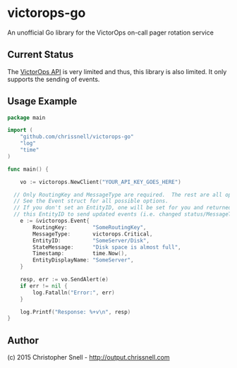 # victorops-go
An unofficial Go library for the VictorOps on-call pager rotation service

## Current Status
The [VictorOps API](http://victorops.force.com/knowledgebase/articles/Integration/Alert-Ingestion-API-Documentation/?l=en_US&fs=Search&pn=1) is very limited and thus, this library is also limited.  It only supports the sending of events.

## Usage Example

```go
package main

import (
	"github.com/chrissnell/victorops-go"
	"log"
	"time"
)

func main() {

	vo := victorops.NewClient("YOUR_API_KEY_GOES_HERE")

  // Only RoutingKey and MessageType are required.  The rest are all optional.
  // See the Event struct for all possible options.
  // If you don't set an EntityID, one will be set for you and returned in the response.  You can re-use
  // this EntityID to send updated events (i.e. changed status/MessageType) in subsequent requests.
	e := &victorops.Event{
		RoutingKey:        "SomeRoutingKey",
		MessageType:       victorops.Critical,
		EntityID:          "SomeServer/Disk",
		StateMessage:      "Disk space is almost full",
		Timestamp:         time.Now(),
		EntityDisplayName: "SomeServer",
	}

	resp, err := vo.SendAlert(e)
	if err != nil {
		log.Fatalln("Error:", err)
	}

	log.Printf("Response: %+v\n", resp)
}
```

## Author
(c) 2015 Christopher Snell  -  http://output.chrissnell.com
